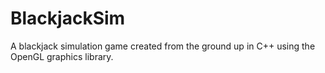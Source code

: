 # BlackjackSim
A blackjack simulation game created from the ground up in C++ using the OpenGL graphics library.
